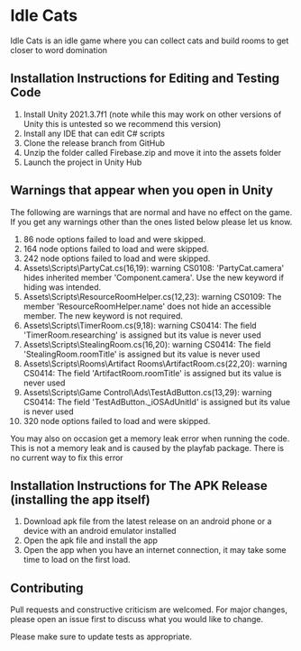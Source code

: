 # Idle Cats

 Idle Cats is an idle game where you can collect cats and build rooms to get closer to word domination

## Installation Instructions for Editing and Testing Code

1. Install Unity 2021.3.7f1 (note while this may work on other versions of Unity this is untested so we recommend this version)
2. Install any IDE that can edit C# scripts
3. Clone the release branch from GitHub
4. Unzip the folder called Firebase.zip and move it into the assets folder
5. Launch the project in Unity Hub

## Warnings that appear when you open in Unity
The following are warnings that are normal and have no effect on the game.
If you get any warnings other than the ones listed below please let us know.

1. 86 node options failed to load and were skipped.
2. 164 node options failed to load and were skipped.
3. 242 node options failed to load and were skipped.
4. Assets\Scripts\PartyCat.cs(16,19): warning CS0108: 'PartyCat.camera' hides inherited member 'Component.camera'. Use the new keyword if hiding was intended.
5. Assets\Scripts\ResourceRoomHelper.cs(12,23): warning CS0109: The member 'ResourceRoomHelper.name' does not hide an accessible member. The new keyword is not required.
6. Assets\Scripts\TimerRoom.cs(9,18): warning CS0414: The field 'TimerRoom.researching' is assigned but its value is never used
7. Assets\Scripts\StealingRoom.cs(16,20): warning CS0414: The field 'StealingRoom.roomTitle' is assigned but its value is never used
8. Assets\Scripts\Rooms\Artifact Rooms\ArtifactRoom.cs(22,20): warning CS0414: The field 'ArtifactRoom.roomTitle' is assigned but its value is never used
9. Assets\Scripts\Game Control\Ads\TestAdButton.cs(13,29): warning CS0414: The field 'TestAdButton._iOSAdUnitId' is assigned but its value is never used
10. 320 node options failed to load and were skipped.

You may also on occasion get a memory leak error when running the code. This is not a memory leak and is caused by the playfab package.
There is no current way to fix this error

## Installation Instructions for The APK Release (installing the app itself)
1. Download apk file from the latest release on an android phone or a device with an android emulator installed
2. Open the apk file and install the app
3. Open the app when you have an internet connection, it may take some time to load on the first load.

## Contributing
Pull requests and constructive criticism are welcomed. For major changes, please open an issue first to discuss what you would like to change.

Please make sure to update tests as appropriate.